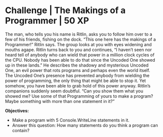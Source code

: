# Challenge | The Makings of a Programmer | 50 XP

The man, who tells you his name is Ritlin, asks you to follow him over to a few of his friends, fishing on
the dock. “This one here has the makings of a Programmer!” Ritlin says. The group looks at you with eyes
widening and mouths agape. Ritlin turns back to you and continues, “I haven’t seen nor heard tell of
anybody who can wield that power in a million clock cycles of the CPU. Nobody has been able to do that
since the Uncoded One showed up in these lands.” He describes the shadowy and mysterious Uncoded
One, an evil power that rots programs and perhaps even the world itself. The Uncoded One’s presence
has prevented anybody from wielding the power of programming, the only thing that might be able to
stop it. Yet somehow, you have been able to grab hold of this power anyway. Ritlin’s companions suddenly
seem doubtful. “Can you show them what you showed me? Use some of that Programming of yours to
make a program? Maybe something with more than one statement in it?”

**Objectives:**
- Make a program with 5 Console.WriteLine statements in it.
- Answer this question: How many statements do you think a program can contain?